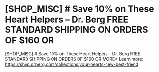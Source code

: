 # [SHOP_MISC] # Save 10% on These Heart Helpers – Dr. Berg FREE STANDARD SHIPPING ON ORDERS OF $160 OR

[SHOP_MISC] # Save 10% on These Heart Helpers – Dr. Berg FREE STANDARD SHIPPING ON ORDERS OF $160 OR MORE\*
Learn more: https://shop.drberg.com/collections/your-hearts-new-best-friend
